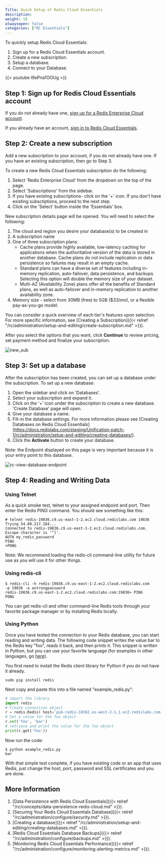 ```yaml
---
Title: Quick Setup of Redis Cloud Essentials
description:
weight: 10
alwaysopen: false
categories: ["RC Essentials"]
---
```

To quickly setup Redis Cloud Essentials:

1. Sign up for a Redis Cloud Essentials account.
1. Create a new subscription.
1. Setup a database.
1. Connect to your Database.

{{< youtube I9sPna1OOUg >}}

## Step 1: Sign up for Redis Cloud Essentials account

If you do not already have one, [sign up for a Redis Enterprise Cloud
account](https://app.redislabs.com/#/sign-up/cloud?).

If you already have an account, [sign in to Redis Cloud Essentials](https://app.redislabs.com/#/login?).

## Step 2: Create a new subscription

Add a new subscription to your account, if you do not already have one.
If you have an existing subscription, then go to Step 3.

To create a new Redis Cloud Essentials subscription do the following:

1. Select 'Redis Enterprise Cloud' from the dropdown on the top of the page.
1. Select 'Subscriptions' from the sidebar.
1. If you have existing subscriptions- click on the '+' icon. If you don't have existing subsctiptions, proceed to the next step.
1. Click on the 'Select' button inside the 'Essentials' box.

New subscription details page will be opened. You will need to select the following:

1. The cloud and region you desire your database(s) to be created in
1. A subscription name
1. One of three subscription plans:
   - Cache plans provide highly available, low-latency caching for
        applications when the authoritative version of the data is
        stored in another database. Cache plans do not include
        replication or data persistence so failures may result in an
        empty cache.
   - Standard plans can have a diverse set of features including
        in-memory replication, auto-failover, data persistence, and
        backups. Selecting this option will double the memory size of
        your dataset.
   - Multi-AZ (Availability Zone) plans offer all the benefits of
        Standard plans, as well as auto-failover and in-memory
        replication to another availability zone.
1. Memory size - select from 30MB (free) to 5GB ($33/mo), or a
    flexible pay-as-you-go model.

You can consider a quick overview of each tier's features upon
selection. For more specific information, see [Creating a
Subscription]({{< relref "/rc/administration/setup-and-editing/create-subscription.md" >}}).

After you select the options that you want, click **Continue** to
review pricing, set payment method and finalize your subscription.

![new_sub](/images/rc/new_sub.png?width=600&height=466)

## Step 3: Set up a database

After the subscription has been created, you can set up a database under the subscription.
To set up a new database:

1. Open the sidebar and click on 'Databases'.
1. Select your subscription and expand it.
1. Click on the '+' icon under the subscription to create a new database. 'Create Database' page will open.
1. Give your database a name.
1. Fill-in the database settings. For more information please see [Creating Databases on Redis Cloud Essentials] (https://docs.redislabs.com/staging/Unification-patch-1/rc/administration/setup-and-editing/creating-databases/).
1. Click the **Activate** button to create your database.

Note: the Endpoint displayed on this page is very important because it
is your entry point to this database.

![rc-view-database-endpoint](/images/rc/rc-view-database-endpoint.png?width=600&height=409)

## Step 4: Reading and Writing Data

### Using Telnet

As a quick smoke test, telnet to your assigned endpoint and port. Then
enter the Redis PING command. You should see something like this:

```src
# telnet redis-19836.c9.us-east-1-2.ec2.cloud.redislabs.com 19836
Trying 54.89.217.184...
Connected to redis-19836.c9.us-east-1-2.ec2.cloud.redislabs.com.
Escape character is '^]'.
AUTH my_redis_password
PING
+PONG
```

Note: We recommend loading the redis-cli command-line utility for future
use as you will use it for other things.

### Using redis-cli

```src
$ redis-cli -h redis-19836.c9.us-east-1-2.ec2.cloud.redislabs.com
-p 19836 -a astrongpassword
redis-19836.c9.us-east-1-2.ec2.cloud.redislabs.com:19836> PING
PONG
```

You can get redis-cli and other command-line Redis tools through your
favorite package manager or by installing Redis locally.

### Using Python

Once you have tested the connection to your Redis database, you can
start reading and writing data. The following code snippet writes the
value bar to the Redis key "foo", reads it back, and then prints it.
This snippet is written in Python, but you can use your favorite
language (for examples in other languages, go
[here](https://redislabs.com/resources/how-to-redis-enterprise/)).

You first need to install the Redis client library for Python if you do
not have it already.

```src
sudo pip install redis
```

Next copy and paste this into a file named
"example_redis.py":

```python
# import the library
import redis
# Create connection object
r = redis.Redis( host='pub-redis-10382.us-west-2-1.1.ec2.redislabs.com', port=10382, password='astrongpassword')
# Set a value for the foo object
r.set('foo', 'bar')
# retrieve and print the value for the foo object
print(r.get('foo'))
```

Now run the code:

```src
$ python example_redis.py
bar
```

With that simple test complete, if you have existing code or an app that
uses Redis, just change the host, port, password and SSL certificates
and you are done.

## More Information

1. [Data Persistence with Redis Cloud Essentials]({{< relref "/rc/concepts/data-persistence-redis-cloud.md" >}}).
1. [Securing Your Redis Cloud Essentials
    Database]({{< relref "/rc/administration/configure/security.md" >}}).
1. [Creating a
    database]({{< relref "/rc/administration/setup-and-editing/creating-databases.md" >}}).
1. [Redis Cloud Essentials Database
    Backups]({{< relref "/rc/administration/configure/backups.md" >}}).
1. [Monitoring Redis Cloud Essentials
    Performance]({{< relref "/rc/administration/configure/monitoring-alerting-metrics.md" >}}).
